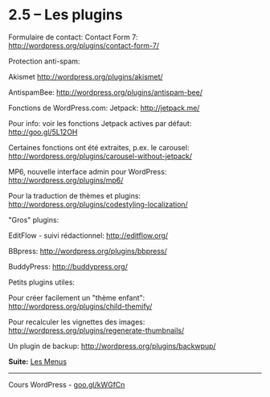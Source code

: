# 2.5 – Les plugins

Formulaire de contact:
Contact Form 7: 
http://wordpress.org/plugins/contact-form-7/

Protection anti-spam: 

Akismet
http://wordpress.org/plugins/akismet/

AntispamBee:
http://wordpress.org/plugins/antispam-bee/

Fonctions de WordPress.com:
Jetpack:
http://jetpack.me/

Pour info: voir les fonctions Jetpack actives par défaut:
http://goo.gl/5L12OH

Certaines fonctions ont été extraites, p.ex. le carousel:
http://wordpress.org/plugins/carousel-without-jetpack/

MP6, nouvelle interface admin pour WordPress:
http://wordpress.org/plugins/mp6/

Pour la traduction de thèmes et plugins:
http://wordpress.org/plugins/codestyling-localization/

"Gros" plugins:

EditFlow - suivi rédactionnel:
http://editflow.org/

BBpress: 
http://wordpress.org/plugins/bbpress/

BuddyPress: 
http://buddypress.org/

Petits plugins utiles:

Pour créer facilement un "thème enfant":
http://wordpress.org/plugins/child-themify/

Pour recalculer les vignettes des images:
http://wordpress.org/plugins/regenerate-thumbnails/

Un plugin de backup:
http://wordpress.org/plugins/backwpup/

**Suite:** [Les Menus](06-Menus.md)

******

Cours WordPress - [goo.gl/kWGfCn](https://github.com/ms-studio/cours-WP-fr/)